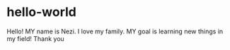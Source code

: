 # hello-world
Hello!
MY name is Nezi.
I love my family.
MY goal is learning new things in my field!
Thank you 
